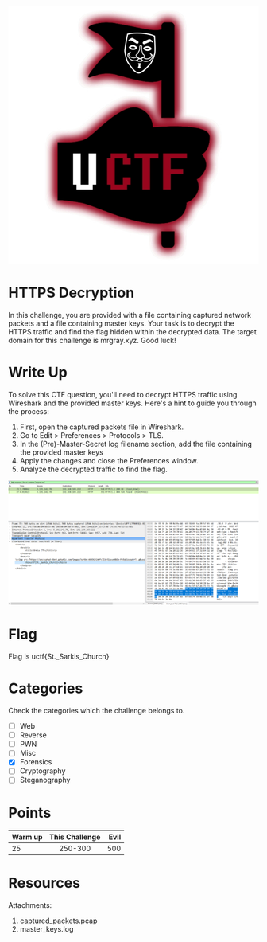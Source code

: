 <img src="Resources/UCTF.jpg" title="UCTF" alt="UCTF" data-align="center">

# HTTPS Decryption

In this challenge, you are provided with a file containing captured network packets and a file containing master keys. Your task is to decrypt the HTTPS traffic and find the flag hidden within the decrypted data. The target domain for this challenge is mrgray.xyz. Good luck!


# Write Up

To solve this CTF question, you'll need to decrypt HTTPS traffic using Wireshark and the provided master keys. Here's a hint to guide you through the process:

1. First, open the captured packets file in Wireshark.
2. Go to Edit > Preferences > Protocols > TLS.
3. In the (Pre)-Master-Secret log filename section, add the file containing the provided master keys
4. Apply the changes and close the Preferences window.
5. Analyze the decrypted traffic to find the flag.

<img src="Resources/decrypt.PNG" title="UCTF" alt="Decrypt" data-align="center">

# Flag

Flag is uctf{St._Sarkis_Church}

# Categories

Check the categories which the challenge belongs to.

- [ ] Web
- [ ] Reverse
- [ ] PWN
- [ ] Misc
- [X] Forensics
- [ ] Cryptography
- [ ] Steganography

# Points

| Warm up | This Challenge  | Evil |
| ------- |:---------------:| ----:|
| 25      |     250-300     | 500  |

# Resources

Attachments:
1. captured_packets.pcap
2. master_keys.log